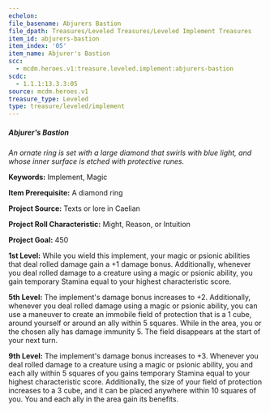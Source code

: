 ```yaml
---
echelon:
file_basename: Abjurers Bastion
file_dpath: Treasures/Leveled Treasures/Leveled Implement Treasures
item_id: abjurers-bastion
item_index: '05'
item_name: Abjurer's Bastion
scc:
  - mcdm.heroes.v1:treasure.leveled.implement:abjurers-bastion
scdc:
  - 1.1.1:13.3.3:05
source: mcdm.heroes.v1
treasure_type: Leveled
type: treasure/leveled/implement
---
```


##### Abjurer's Bastion

*An ornate ring is set with a large diamond that swirls with blue light, and whose inner surface is etched with protective runes.*

**Keywords:** Implement, Magic

**Item Prerequisite:** A diamond ring

**Project Source:** Texts or lore in Caelian

**Project Roll Characteristic:** Might, Reason, or Intuition

**Project Goal:** 450

**1st Level:** While you wield this implement, your magic or psionic abilities that deal rolled damage gain a +1 damage bonus. Additionally, whenever you deal rolled damage to a creature using a magic or psionic ability, you gain temporary Stamina equal to your highest characteristic score.

**5th Level:** The implement's damage bonus increases to +2. Additionally, whenever you deal rolled damage using a magic or psionic ability, you can use a maneuver to create an immobile field of protection that is a 1 cube, around yourself or around an ally within 5 squares. While in the area, you or the chosen ally has damage immunity 5. The field disappears at the start of your next turn.

**9th Level:** The implement's damage bonus increases to +3. Whenever you deal rolled damage to a creature using a magic or psionic ability, you and each ally within 5 squares of you gains temporary Stamina equal to your highest characteristic score. Additionally, the size of your field of protection increases to a 3 cube, and it can be placed anywhere within 10 squares of you. You and each ally in the area gain its benefits.
